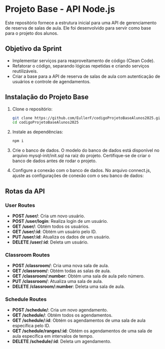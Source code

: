 # Projeto Base - API Node.js

Este repositório fornece a estrutura inicial para uma API de gerenciamento de reserva de salas de aula. Ele foi desenvolvido para servir como base para o projeto dos alunos.

## Objetivo da Sprint

- Implementar serviços para reaproveitamento de código (Clean Code).
- Refatorar o código, separando lógicas repetidas e criando serviços reutilizáveis.
- Criar a base para a API de reserva de salas de aula com autenticação de usuários e controle de agendamentos.

## Instalação do Projeto Base

1. Clone o repositório:
   ```sh
   git clone https://github.com/EullerF/codigoProjetoBaseAlunos2025.git
   cd codigoProjetoBaseAlunos2025

2. Instale as dependências:
   ```sh
   npm i

3. Crie o banco de dados. O modelo do banco de dados está disponível no arquivo mysql-init/init.sql na raiz do projeto. Certifique-se de criar o banco de dados antes de rodar o projeto.

4. Configure a conexão com o banco de dados. No arquivo connect.js, ajuste as configurações de conexão com o seu banco de dados:

<!--
const mysql = require('mysql2');

const pool = mysql.createPool({
  connectionLimit: 10,
  host: 'db', // IP ou localhost
  user: 'root', // Seu usuário do MySQL
  password: '?', // Sua senha do MySQL
  database: 'test' // Nome do banco de dados
});

module.exports = pool;
-->

## Rotas da API

### User Routes
- **POST /user/**: Cria um novo usuário.
- **POST /user/login**: Realiza login de um usuário.
- **GET /user/**: Obtém todos os usuários.
- **GET /user/:id**: Obtém um usuário pelo ID.
- **PUT /user/:id**: Atualiza os dados de um usuário.
- **DELETE /user/:id**: Deleta um usuário.

### Classroom Routes
- **POST /classroom/**: Cria uma nova sala de aula.
- **GET /classroom/**: Obtém todas as salas de aula.
- **GET /classroom/:number**: Obtém uma sala de aula pelo número.
- **PUT /classroom/**: Atualiza uma sala de aula.
- **DELETE /classroom/:number**: Deleta uma sala de aula.

### Schedule Routes
- **POST /schedule/**: Cria um novo agendamento.
- **GET /schedule/**: Obtém todos os agendamentos.
- **GET /schedule/:id**: Obtém os agendamentos de uma sala de aula específica pelo ID.
- **GET /schedule/ranges/:id**: Obtém os agendamentos de uma sala de aula específica em intervalos de tempo.
- **DELETE /schedule/:id**: Deleta um agendamento.
